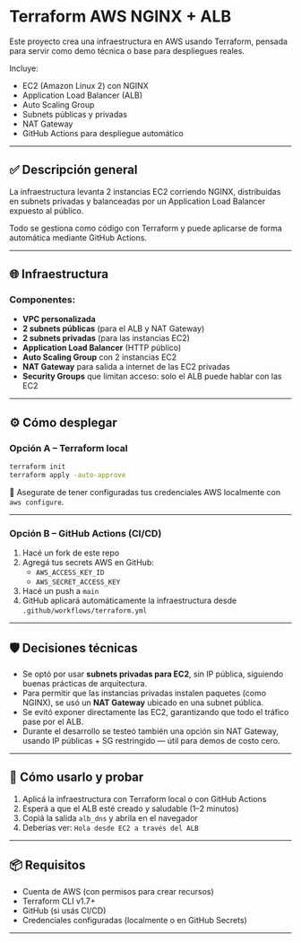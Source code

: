 #  Terraform AWS NGINX + ALB

Este proyecto crea una infraestructura en AWS usando Terraform, pensada para servir como demo técnica o base para despliegues reales.

Incluye:
- EC2 (Amazon Linux 2) con NGINX
- Application Load Balancer (ALB)
- Auto Scaling Group
- Subnets públicas y privadas
- NAT Gateway
- GitHub Actions para despliegue automático

---

## ✅ Descripción general

La infraestructura levanta 2 instancias EC2 corriendo NGINX, distribuidas en subnets privadas y balanceadas por un Application Load Balancer expuesto al público.

Todo se gestiona como código con Terraform y puede aplicarse de forma automática mediante GitHub Actions.

---

## 🌐 Infraestructura

### Componentes:

- **VPC personalizada**
- **2 subnets públicas** (para el ALB y NAT Gateway)
- **2 subnets privadas** (para las instancias EC2)
- **Application Load Balancer** (HTTP público)
- **Auto Scaling Group** con 2 instancias EC2
- **NAT Gateway** para salida a internet de las EC2 privadas
- **Security Groups** que limitan acceso: solo el ALB puede hablar con las EC2

---

## ⚙️ Cómo desplegar

### Opción A – Terraform local

```bash
terraform init
terraform apply -auto-approve
```

🔐 Asegurate de tener configuradas tus credenciales AWS localmente con `aws configure`.

---

### Opción B – GitHub Actions (CI/CD)

1. Hacé un fork de este repo
2. Agregá tus secrets AWS en GitHub:
   - `AWS_ACCESS_KEY_ID`
   - `AWS_SECRET_ACCESS_KEY`
3. Hacé un push a `main`
4. GitHub aplicará automáticamente la infraestructura desde `.github/workflows/terraform.yml`

---

## 🛡️ Decisiones técnicas

- Se optó por usar **subnets privadas para EC2**, sin IP pública, siguiendo buenas prácticas de arquitectura.
- Para permitir que las instancias privadas instalen paquetes (como NGINX), se usó un **NAT Gateway** ubicado en una subnet pública.
- Se evitó exponer directamente las EC2, garantizando que todo el tráfico pase por el ALB.
- Durante el desarrollo se testeó también una opción sin NAT Gateway, usando IP públicas + SG restringido — útil para demos de costo cero.

---

## 🧠 Cómo usarlo y probar

1. Aplicá la infraestructura con Terraform local o con GitHub Actions
2. Esperá a que el ALB esté creado y saludable (1–2 minutos)
3. Copiá la salida `alb_dns` y abrila en el navegador
4. Deberías ver: `Hola desde EC2 a través del ALB`

---

## 📦 Requisitos

- Cuenta de AWS (con permisos para crear recursos)
- Terraform CLI v1.7+
- GitHub (si usás CI/CD)
- Credenciales configuradas (localmente o en GitHub Secrets)

-----

